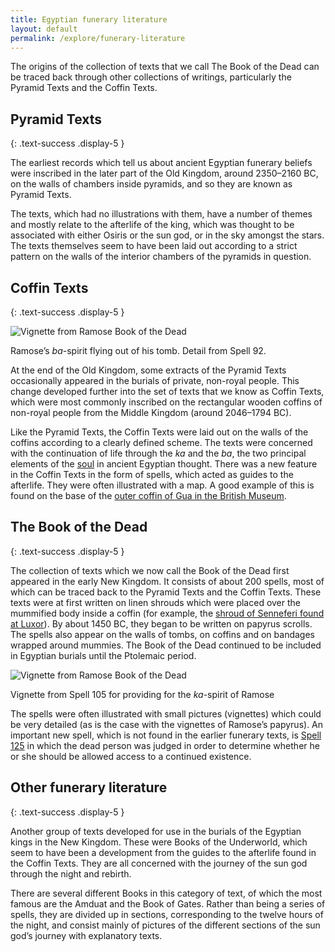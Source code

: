 ```yaml
---
title: Egyptian funerary literature
layout: default
permalink: /explore/funerary-literature
---
```

The origins of the collection of texts that we call The Book of the Dead can be traced back through other collections of writings, particularly the Pyramid Texts and the Coffin Texts.

## Pyramid Texts
{: .text-success .display-5 }

The earliest records which tell us about ancient Egyptian funerary beliefs were inscribed in the later part of the Old Kingdom, around 2350–2160 BC, on the walls of chambers inside pyramids, and so they are known as Pyramid Texts.

The texts, which had no illustrations with them, have a number of themes and mostly relate to the afterlife of the king, which was thought to be associated with either Osiris or the sun god, or in the sky amongst the stars. The texts themselves seem to have been laid out according to a strict pattern on the walls of the interior chambers of the pyramids in question.

## Coffin Texts
{: .text-success .display-5 }


 ![Vignette from Ramose Book of the Dead]({{site.baseurl}}/images/papyrus/ba.jpg)

Ramose’s _ba_\-spirit flying out of his tomb. Detail from Spell 92.

At the end of the Old Kingdom, some extracts of the Pyramid Texts occasionally appeared in the burials of private, non-royal people. This change developed further into the set of texts that we know as Coffin Texts, which were most commonly inscribed on the rectangular wooden coffins of non-royal people from the Middle Kingdom (around 2046–1794 BC).

Like the Pyramid Texts, the Coffin Texts were laid out on the walls of the coffins according to a clearly defined scheme. The texts were concerned with the continuation of life through the _ka_ and the _ba_, the two principal elements of the [soul]({{site.baseurl}}/explore/souls) in ancient Egyptian thought. There was a new feature in the Coffin Texts in the form of spells, which acted as guides to the afterlife. They were often illustrated with a map. A good example of this is found on the base of the [outer coffin of Gua in the British Museum](https://www.britishmuseum.org/collection/object/Y_EA30840).

## The Book of the Dead
{: .text-success .display-5 }


The collection of texts which we now call the Book of the Dead first appeared in the early New Kingdom. It consists of about 200 spells, most of which can be traced back to the Pyramid Texts and the Coffin Texts. These texts were at first written on linen shrouds which were placed over the mummified body inside a coffin (for example, the [shroud of Senneferi found  at Luxor](https://en.wikipedia.org/wiki/Sennefer_(treasurer))). By about 1450 BC, they began to be written on papyrus scrolls. The spells also appear on the walls of tombs, on coffins and on bandages wrapped around mummies. The Book of the Dead continued to be included in Egyptian burials until the Ptolemaic period.

![Vignette from Ramose Book of the Dead]({{site.baseurl}}/images/papyrus/BD105v.jpg)

Vignette from Spell 105 for providing for the _ka_\-spirit of Ramose

The spells were often illustrated with small pictures (vignettes) which could be very detailed (as is the case with the vignettes of Ramose’s papyrus). An important new spell, which is not found in the earlier funerary texts, is [Spell 125](/explores/spells/125-1) in which the dead person was judged in order to determine whether he or she should be allowed access to a continued existence.

## Other funerary literature
{: .text-success .display-5 }

Another group of texts developed for use in the burials of the Egyptian kings in the New Kingdom. These were Books of the Underworld, which seem to have been a development from the guides to the afterlife found in the Coffin Texts. They are all concerned with the journey of the sun god through the night and rebirth.

There are several different Books in this category of text, of which the most famous are the Amduat and the Book of Gates. Rather than being a series of spells, they are divided up in sections, corresponding to the twelve hours of the night, and consist mainly of pictures of the different sections of the sun god’s journey with explanatory texts.

